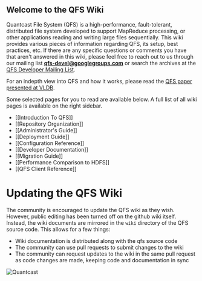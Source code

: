 Welcome to the QFS Wiki
--------------------------------------------------------------------------------
Quantcast File System (QFS) is a high-performance, fault-tolerant, distributed
file system developed to support MapReduce processing, or other applications
reading and writing large files sequentially. This wiki provides various pieces
of information regarding QFS, its setup, best practices, etc. If there are any
specific questions or comments you have that aren't answered in this wiki,
please feel free to reach out to us through our mailing list
[**qfs-devel@googlegroups.com**][mailto] or search the archives at the
[QFS Developer Mailing List][group].

For an indepth view into QFS and how it works, please read the
[QFS paper presented at VLDB][paper].

Some selected pages for you to read are available below. A full list of all wiki
pages is available on the right sidebar.

- [[Introduction To QFS]]
- [[Repository Organization]]
- [[Administrator's Guide]]
- [[Deployment Guide]]
- [[Configuration Reference]]
- [[Developer Documentation]]
- [[Migration Guide]]
- [[Performance Comparison to HDFS]]
- [[QFS Client Reference]]

Updating the QFS Wiki
=====================
The community is encouraged to update the QFS wiki as they wish. However, public
editing has been turned off on the github wiki itself. Instead, the wiki
documents are mirrored in the `wiki` directory of the QFS source code. This
allows for a few things:

- Wiki documentation is distributed along with the qfs source code
- The community can use pull requests to submit changes to the wiki
- The community can request updates to the wiki in the same pull request as code
  changes are made, keeping code and documentation in sync

![Quantcast](//pixel.quantserve.com/pixel/p-9fYuixa7g_Hm2.gif?labels=opensource.qfs.wiki)

[mailto]: mailto:qfs-devel@googlegroups.com
[group]: http://groups.google.com/group/qfs-devel
[paper]: http://db.disi.unitn.eu/pages/VLDBProgram/pdf/industry/p808-ovsiannikov.pdf
